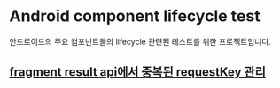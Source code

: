 # Android component lifecycle test

안드로이드의 주요 컴포넌트들의 lifecycle 관련된 테스트를 위한 프로젝트입니다.

## [fragment result api에서 중복된 requestKey 관리](https://github.com/EHK00/AndroidComponentLifecyclePractice/tree/main/fragmentResult)